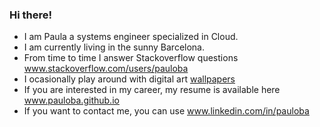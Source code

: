 ### Hi there! <br>

<!---
 <img src="https://github.com/pauloba/pauloba/blob/main/octogata.png" alt="kubernoia" style="width:50%;"> <br>
-->
- I am Paula a systems engineer specialized in Cloud.
- I am currently living in the sunny Barcelona. 
- From time to time I answer Stackoverflow questions <a href="https://stackoverflow.com/users/3009085/pauloba">www.stackoverflow.com/users/pauloba</a>
- I ocasionally play around with digital art <a href="https://pauloba.github.io/art.html">wallpapers</a>
- If you are interested in my career, my resume is available here <a href="https://pauloba.github.io">www.pauloba.github.io</a>
- If you want to contact me, you can use <a href="https://www.linkedin.com/in/pauloba">www.linkedin.com/in/pauloba</a>
